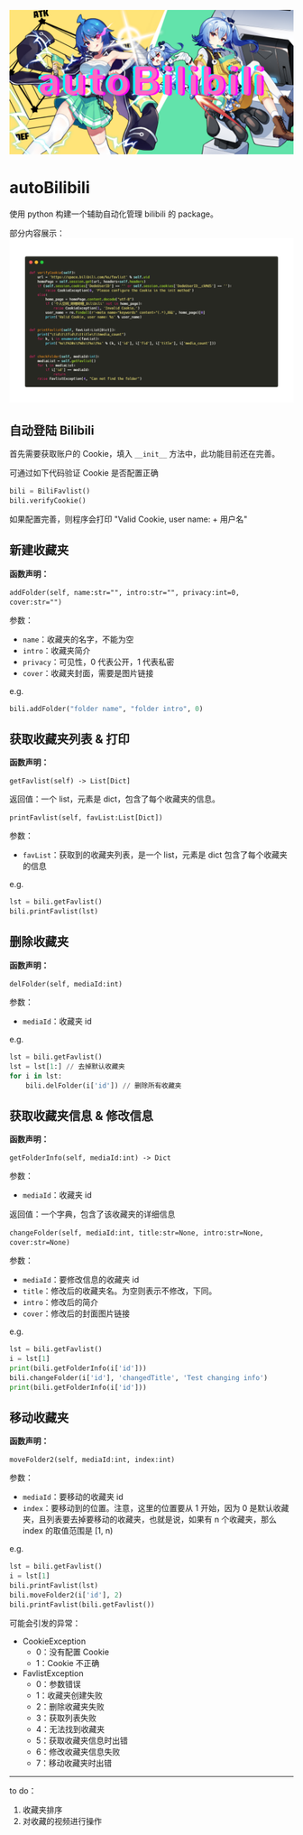 ![poster](./img/poster.png)

# autoBilibili
使用 python 构建一个辅助自动化管理 bilibili 的 package。

部分内容展示：
![example](./img/example.png)

## 自动登陆 Bilibili
首先需要获取账户的 Cookie，填入 `__init__` 方法中，此功能目前还在完善。

可通过如下代码验证 Cookie 是否配置正确

```python
bili = BiliFavlist()
bili.verifyCookie()
```
如果配置完善，则程序会打印 "Valid Cookie, user name: + 用户名"


## 新建收藏夹
**函数声明：**

`addFolder(self, name:str="", intro:str="", privacy:int=0, cover:str="")`
 
参数：
- `name`：收藏夹的名字，不能为空
- `intro`：收藏夹简介
- `privacy`：可见性，0 代表公开，1 代表私密
- `cover`：收藏夹封面，需要是图片链接

e.g.
```python
bili.addFolder("folder name", "folder intro", 0)
```


## 获取收藏夹列表 & 打印
**函数声明：**

`getFavlist(self) -> List[Dict]`

返回值：一个 list，元素是 dict，包含了每个收藏夹的信息。

`printFavlist(self, favList:List[Dict])`

参数：
- `favList`：获取到的收藏夹列表，是一个 list，元素是 dict 包含了每个收藏夹的信息

e.g.
```python
lst = bili.getFavlist()
bili.printFavlist(lst)
```


## 删除收藏夹
**函数声明：**

`delFolder(self, mediaId:int)`

参数：
- `mediaId`：收藏夹 id

e.g.
```python
lst = bili.getFavlist()
lst = lst[1:] // 去掉默认收藏夹
for i in lst:
    bili.delFolder(i['id']) // 删除所有收藏夹
```


## 获取收藏夹信息 & 修改信息
**函数声明：**

`getFolderInfo(self, mediaId:int) -> Dict`

参数：
- `mediaId`：收藏夹 id

返回值：一个字典，包含了该收藏夹的详细信息

`changeFolder(self, mediaId:int, title:str=None, intro:str=None, cover:str=None)`

参数：
- `mediaId`：要修改信息的收藏夹 id
- `title`：修改后的收藏夹名。为空则表示不修改，下同。
- `intro`：修改后的简介
- `cover`：修改后的封面图片链接

e.g.
```python
lst = bili.getFavlist()
i = lst[1]
print(bili.getFolderInfo(i['id']))
bili.changeFolder(i['id'], 'changedTitle', 'Test changing info')
print(bili.getFolderInfo(i['id']))
```


## 移动收藏夹
**函数声明：**

`moveFolder2(self, mediaId:int, index:int)`

参数：
- `mediaId`：要移动的收藏夹 id
- `index`：要移动到的位置。注意，这里的位置要从 1 开始，因为 0 是默认收藏夹，且列表要去掉要移动的收藏夹，也就是说，如果有 n 个收藏夹，那么 index 的取值范围是 [1, n)

e.g.
```python
lst = bili.getFavlist()
i = lst[1]
bili.printFavlist(lst)
bili.moveFolder2(i['id'], 2)
bili.printFavlist(bili.getFavlist())
```

可能会引发的异常：
- CookieException
    - 0：没有配置 Cookie
    - 1：Cookie 不正确
- FavlistException
    - 0：参数错误
    - 1：收藏夹创建失败
    - 2：删除收藏夹失败
    - 3：获取列表失败
    - 4：无法找到收藏夹
    - 5：获取收藏夹信息时出错
    - 6：修改收藏夹信息失败
    - 7：移动收藏夹时出错

---

to do：
1. 收藏夹排序
2. 对收藏的视频进行操作